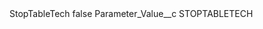 <?xml version="1.0" encoding="UTF-8"?>
<CustomMetadata xmlns="http://soap.sforce.com/2006/04/metadata" xmlns:xsi="http://www.w3.org/2001/XMLSchema-instance" xmlns:xsd="http://www.w3.org/2001/XMLSchema">
    <label>StopTableTech</label>
    <protected>false</protected>
    <values>
        <field>Parameter_Value__c</field>
        <value xsi:type="xsd:string">STOPTABLETECH</value>
    </values>
</CustomMetadata>
